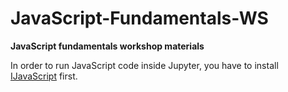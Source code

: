 # JavaScript-Fundamentals-WS
**JavaScript fundamentals workshop materials**

In order to run JavaScript code inside Jupyter, you have to install [IJavaScript](https://github.com/n-riesco/ijavascript) first.